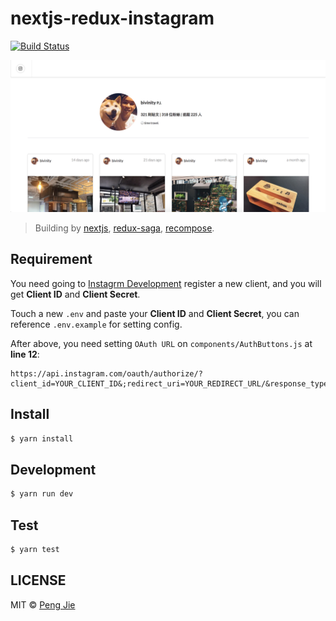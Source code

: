 # nextjs-redux-instagram

[![Build Status](https://img.shields.io/travis/neighborhood999/nextjs-redux-instagram.svg?style=flat-square)](https://travis-ci.org/neighborhood999/nextjs-redux-instagram)

![screenshot](/screenshot/screenshot.png)

> Building by [nextjs](https://github.com/zeit/next.js), [redux-saga](https://github.com/redux-saga/redux-saga), [recompose](https://github.com/acdlite/recompose).

## Requirement

You need going to [Instagrm Development](https://www.instagram.com/developer/clients/manage/) register a new client, and you will get **Client ID** and **Client Secret**.

Touch a new `.env` and paste your **Client ID** and **Client Secret**, you can reference `.env.example` for setting config.

After above, you need setting `OAuth URL` on `components/AuthButtons.js` at **line 12**:

```
https://api.instagram.com/oauth/authorize/?client_id=YOUR_CLIENT_ID&;redirect_uri=YOUR_REDIRECT_URL/&response_type=code&scope=public_content+follower_list
```

## Install

```sh
$ yarn install
```

## Development

```sh
$ yarn run dev
```

## Test

```sh
$ yarn test
```

## LICENSE

MIT © [Peng Jie](https://github.com/neighborhood999)
